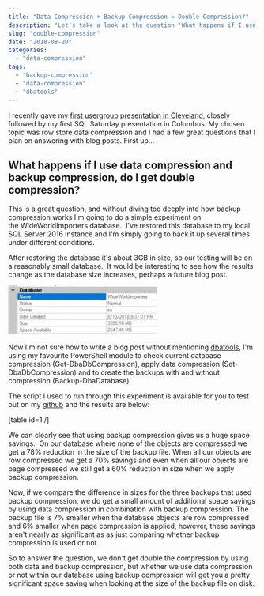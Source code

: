 ```yaml
---
title: "Data Compression + Backup Compression = Double Compression?"
description: "Let's take a look at the question 'What happens if I use data compression and backup compression, do I get double compression?'"
slug: "double-compression"
date: "2018-08-20"
categories:
  - "data-compression"
tags:
  - "backup-compression"
  - "data-compression"
  - "dbatools"
---
```


<!--
TODO: table missing
-->

I recently gave my [first usergroup presentation in Cleveland](http://jesspomfret.com/first-user-group-presentation-i-survived/), closely followed by my first SQL Saturday presentation in Columbus. My chosen topic was row store data compression and I had a few great questions that I plan on answering with blog posts. First up...

## What happens if I use data compression and backup compression, do I get double compression?

This is a great question, and without diving too deeply into how backup compression works I'm going to do a simple experiment on the WideWorldImporters database.  I've restored this database to my local SQL Server 2016 instance and I'm simply going to back it up several times under different conditions.

After restoring the database it's about 3GB in size, so our testing will be on a reasonably small database.  It would be interesting to see how the results change as the database size increases, perhaps a future blog post.

![](WideWorldImporters-1-300x99.jpg)

Now I'm not sure how to write a blog post without mentioning [dbatools](http://dbatools.io), I'm using my favourite PowerShell module to check current database compression (Get-DbaDbCompression), apply data compression (Set-DbaDbCompression) and to create the backups with and without compression (Backup-DbaDatabase).

The script I used to run through this experiment is available for you to test out on my [github](https://github.com/jpomfret/demos/blob/master/BlogExamples/01_DataCompressionPlusBackupCompression.ps1) and the results are below:

\[table id=1 /\]

We can clearly see that using backup compression gives us a huge space savings.  On our database where none of the objects are compressed we get a 78% reduction in the size of the backup file. When all our objects are row compressed we get a 70% savings and even when all our objects are page compressed we still get a 60% reduction in size when we apply backup compression.

Now, if we compare the difference in sizes for the three backups that used backup compression, we do get a small amount of additional space savings by using data compression in combination with backup compression. The backup file is 7% smaller when the database objects are row compressed and 6% smaller when page compression is applied, however, these savings aren't nearly as significant as as just comparing whether backup compression is used or not.

So to answer the question, we don't get double the compression by using both data and backup compression, but whether we use data compression or not within our database using backup compression will get you a pretty significant space saving when looking at the size of the backup file on disk.
